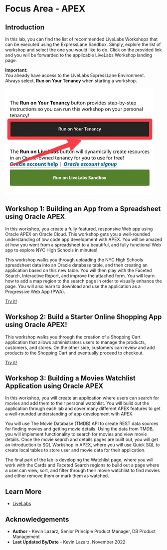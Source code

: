 # Focus Area - APEX

## Introduction

In this lab, you can find the list of recommended LiveLabs Workshops that can be executed using the ExpressLane Sandbox.
Simply, explore the list of workshop and select the one you would like to do.
Click on the provided link and you will be forwarded to the applicable LiveLabs Workshop landing page. 

**Important:**   
You already have access to the LiveLabs ExpressLane Environment.   
Always select, **Run on Your Tenancy** when starting a workshop.

![Run on your Tenancy](../images/run-on-your-tenancy.png)


## Workshop 1: Building an App from a Spreadsheet using Oracle APEX

In this workshop, you create a fully featured, responsive Web app using Oracle APEX on Oracle Cloud. This workshop gets you a well-rounded understanding of low code app development with APEX. You will be amazed at how you went from a spreadsheet to a beautiful, and fully functional Web app to explore NYC High Schools in minutes!

This workshop walks you through uploading the NYC High Schools spreadsheet data into an Oracle database table, and then creating an application based on this new table. You will then play with the Faceted Search, Interactive Report, and improve the attached form. You will learn how to add a map region to the search page in order to visually enhance the page. You will also learn to download and use the application as a Progressive Web App (PWA).

<a href="https://apexapps.oracle.com/pls/apex/r/dbpm/livelabs/view-workshop?wid=631" class="tryit-button">Try it!</a>

## Workshop 2: Build a Starter Online Shopping App using Oracle APEX!

This workshop walks you through the creation of a Shopping Cart application that allows administrators users to manage the products, customers, and stores.
On the other side, customers can review and add products to the Shopping Cart and eventually proceed to checkout.

<a href="https://apexapps.oracle.com/pls/apex/r/dbpm/livelabs/view-workshop?wid=848" class="tryit-button">Try it!</a>

## Workshop 3: Building a Movies Watchlist Application using Oracle APEX

In this workshop, you will create an application where users can search for movies and add them to their personal watchlist. You will build out the application through each lab and cover many different APEX features to get a well-rounded understanding of app development with APEX.

You will use The Movie Database (TMDB) API to create REST data sources for finding movies and getting movie details. Using the data from TMDB, you will implement functionality to search for movies and view movie details. Once the movie search and details pages are built out, you will get an introduction to SQL Workshop in APEX, where you will use Quick SQL to create local tables to store user and movie data for their application.

The final part of the lab is developing the Watchlist page, where you will work with the Cards and Faceted Search regions to build out a page where a user can view, sort, and filter through their movie watchlist to find movies and either remove them or mark them as watched.


## Learn More

* [LiveLabs](https://developer.oracle.com/livelabs)

## Acknowledgements
* **Author** - Kevin Lazarz, Senior Principle Product Manager, DB Product Management
* **Last Updated By/Date** - Kevin Lazarz, November 2022

